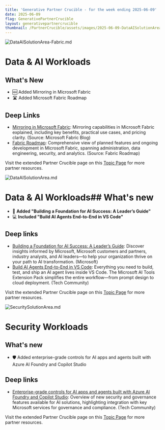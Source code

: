 ```yaml
---
title: 'Generative Partner Crucible - for the week ending 2025-06-09'
date: 2025-06-09
flag: GenerativePartnerCrucible
layout: generativepartnercrucible
thumbnail: /PartnerCrucible/assets/images/2025-06-09-DataAISolutionArea-Fabric.md-image.png
---
```


![ DataAISolutionArea-Fabric.md ]( /PartnerCrucible/assets/images/2025-06-09-DataAISolutionArea-Fabric.md-image.png )

# Data & AI Workloads

## What's New

- 🆕 Added Mirroring in Microsoft Fabric
- 🛣️ Added Microsoft Fabric Roadmap

## Deep Links

- [Mirroring in Microsoft Fabric](https://blog.fabric.microsoft.com/en-us/blog/mirroring-in-microsoft-fabric-explained-benefits-use-cases-and-pricing-demystified?ft=Swetha%2520Mannepalli%3Aauthor): Mirroring capabilities in Microsoft Fabric explained, including key benefits, practical use cases, and pricing clarity. (Source: Microsoft Fabric Blog)
- [Fabric Roadmap](https://roadmap.fabric.microsoft.com/?product=administration%252Cgovernanceandsecurity): Comprehensive view of planned features and ongoing development in Microsoft Fabric, spanning administration, data engineering, security, and analytics. (Source: Fabric Roadmap)

Visit the extended Partner Crucible page on this [Topic Page](https://lagimik.github.io/PartnerCrucible/DataAISolutionArea-Fabric) for more partner resources.

![ DataAISolutionArea.md ]( /PartnerCrucible/assets/images/2025-06-09-DataAISolutionArea.md-image.png )

# Data & AI Workloads## What's new

- 🚀 **Added "Building a Foundation for AI Success: A Leader’s Guide"** 
- 💻 **Included "Build AI Agents End-to-End in VS Code"**

## Deep links

- [Building a Foundation for AI Success: A Leader’s Guide](https://info.microsoft.com/ww-landing-building-a-foundation-for-ai-success.html): Discover insights informed by Microsoft, Microsoft customers and partners, industry analysts, and AI leaders—to help your organization thrive on your path to AI transformation. (Microsoft)
- [Build AI Agents End-to-End in VS Code](https://techcommunity.microsoft.com/blog/azuredevcommunityblog/build-ai-agents-end-to-end-in-vs-code/4418117): Everything you need to build, test, and ship an AI agent lives inside VS Code. The Microsoft AI Tools Extension Pack simplifies the entire workflow—from prompt design to cloud deployment. (Tech Community)

Visit the extended Partner Crucible page on this [Topic Page](https://lagimik.github.io/PartnerCrucible/DataAISolutionArea) for more partner resources.

![ SecuritySolutionArea.md ]( /PartnerCrucible/assets/images/2025-06-09-SecuritySolutionArea.md-image.png )

# Security Workloads

## What's new

- 🛡️ Added enterprise-grade controls for AI apps and agents built with Azure AI Foundry and Copilot Studio

## Deep links

- [Enterprise-grade controls for AI apps and agents built with Azure AI Foundry and Copilot Studio](https://techcommunity.microsoft.com/blog/microsoft-security-blog/enterprise-grade-controls-for-ai-apps-and-agents-built-with-azure-ai-foundry-and/4414757): Overview of new security and governance features available for AI solutions, highlighting integration with key Microsoft services for governance and compliance. (Tech Community)

Visit the extended Partner Crucible page on this [Topic Page](https://lagimik.github.io/PartnerCrucible/SecuritySolutionArea) for more partner resources.

